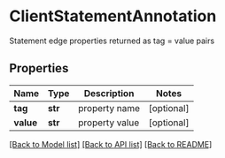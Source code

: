 # ClientStatementAnnotation

Statement edge properties returned as tag = value pairs 
## Properties
Name | Type | Description | Notes
------------ | ------------- | ------------- | -------------
**tag** | **str** | property name  | [optional] 
**value** | **str** | property value  | [optional] 

[[Back to Model list]](../README.md#documentation-for-models) [[Back to API list]](../README.md#documentation-for-api-endpoints) [[Back to README]](../README.md)


